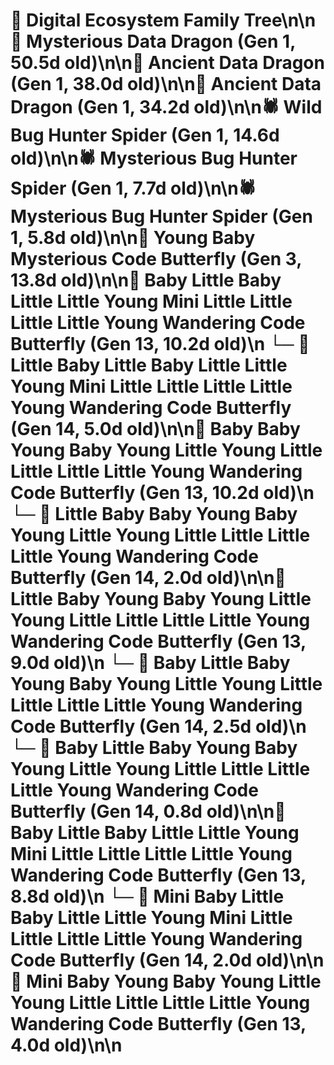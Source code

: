 # 🌳 Digital Ecosystem Family Tree\n\n🐉 Mysterious Data Dragon (Gen 1, 50.5d old)\n\n🐉 Ancient Data Dragon (Gen 1, 38.0d old)\n\n🐉 Ancient Data Dragon (Gen 1, 34.2d old)\n\n🕷️ Wild Bug Hunter Spider (Gen 1, 14.6d old)\n\n🕷️ Mysterious Bug Hunter Spider (Gen 1, 7.7d old)\n\n🕷️ Mysterious Bug Hunter Spider (Gen 1, 5.8d old)\n\n🦋 Young Baby Mysterious Code Butterfly (Gen 3, 13.8d old)\n\n🦋 Baby Little Baby Little Little Young Mini Little Little Little Little Young Wandering Code Butterfly (Gen 13, 10.2d old)\n  └─ 🦋 Little Baby Little Baby Little Little Young Mini Little Little Little Little Young Wandering Code Butterfly (Gen 14, 5.0d old)\n\n🦋 Baby Baby Young Baby Young Little Young Little Little Little Little Young Wandering Code Butterfly (Gen 13, 10.2d old)\n  └─ 🦋 Little Baby Baby Young Baby Young Little Young Little Little Little Little Young Wandering Code Butterfly (Gen 14, 2.0d old)\n\n🦋 Little Baby Young Baby Young Little Young Little Little Little Little Young Wandering Code Butterfly (Gen 13, 9.0d old)\n  └─ 🦋 Baby Little Baby Young Baby Young Little Young Little Little Little Little Young Wandering Code Butterfly (Gen 14, 2.5d old)\n  └─ 🦋 Baby Little Baby Young Baby Young Little Young Little Little Little Little Young Wandering Code Butterfly (Gen 14, 0.8d old)\n\n🦋 Baby Little Baby Little Little Young Mini Little Little Little Little Young Wandering Code Butterfly (Gen 13, 8.8d old)\n  └─ 🦋 Mini Baby Little Baby Little Little Young Mini Little Little Little Little Young Wandering Code Butterfly (Gen 14, 2.0d old)\n\n🦋 Mini Baby Young Baby Young Little Young Little Little Little Little Young Wandering Code Butterfly (Gen 13, 4.0d old)\n\n